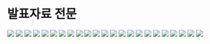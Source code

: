 # 발표자료 전문

<img src = "발표자료 (1).png">
<img src = "발표자료 (2).png">
<img src = "발표자료 (3).png">
<img src = "발표자료 (4).png">
<img src = "발표자료 (5).png">
<img src = "발표자료 (6).png">
<img src = "발표자료 (7).png">
<img src = "발표자료 (8).png">
<img src = "발표자료 (9).png">
<img src = "발표자료 (10).png">
<img src = "발표자료 (11).png">
<img src = "발표자료 (12).png">
<img src = "발표자료 (13).png">
<img src = "발표자료 (14).png">
<img src = "발표자료 (15).png">
<img src = "발표자료 (16).png">
<img src = "발표자료 (17).png">
<img src = "발표자료 (18).png">
<img src = "발표자료 (19).png">
<img src = "발표자료 (20).png">
<img src = "발표자료 (21).png">
<img src = "발표자료 (22).png">
<img src = "발표자료 (23).png">
